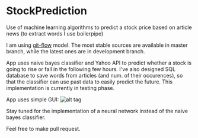 # StockPrediction
Use of machine learning algorithms to predict a stock price based on article news (to extract words I use boilerpipe)

I am using [git-flow](https://github.com/nvie/gitflow) model. The most stable sources are available in master branch, while the latest ones are in development branch.

App uses naive bayes classifier and Yahoo API to predict whether a stock is going to rise or fall in the following few hours. I've also designed SQL database to save words from articles (and num. of their occurences), so that the classifier can use past data to easily predict the future. This implementation is currently in testing phase.

App uses simple GUI:
![alt tag](http://i.imgur.com/R8g5W3M.png?1)

Stay tuned for the implementation of a neural network instead of the naive bayes classifier.

Feel free to make pull request.
